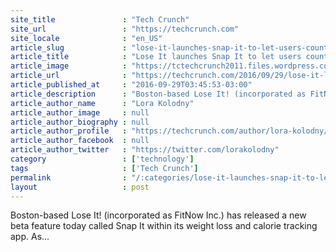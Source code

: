 ```yaml
---
site_title               : "Tech Crunch"
site_url                 : "https://techcrunch.com"
site_locale              : "en_US"
article_slug             : "lose-it-launches-snap-it-to-let-users-count-calories-in-food-photos"
article_title            : "Lose It launches Snap It to let users count calories in food photos"
article_image            : "https://tctechcrunch2011.files.wordpress.com/2016/09/lose-it_stills_in-app_4x3-ratio_orange.jpg?w=764&h=400&crop=1"
article_url              : "https://techcrunch.com/2016/09/29/lose-it-launches-snap-it-to-let-users-count-calories-in-food-photos/"
article_published_at     : "2016-09-29T03:45:53-03:00"
article_description      : "Boston-based Lose It! (incorporated as FitNow Inc.) has released a new beta feature today called Snap It within its weight loss and calorie tracking app. As..."
article_author_name      : "Lora Kolodny"
article_author_image     : null
article_author_biography : null
article_author_profile   : "https://techcrunch.com/author/lora-kolodny/"
article_author_facebook  : null
article_author_twitter   : "https://twitter.com/lorakolodny"
category                 : ['technology']
tags                     : ['Tech Crunch']
permalink                : "/:categories/lose-it-launches-snap-it-to-let-users-count-calories-in-food-photos/"
layout                   : post
---
```


Boston-based Lose It! (incorporated as FitNow Inc.) has released a new beta feature today called Snap It within its weight loss and calorie tracking app. As...
